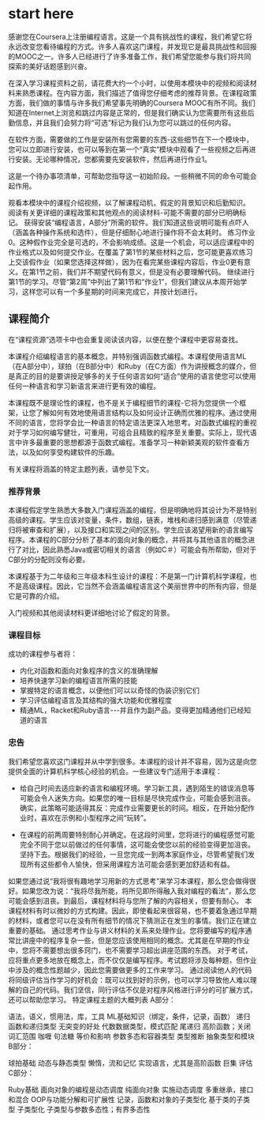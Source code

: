 # start here

感谢您在Coursera上注册编程语言。这是一个具有挑战性的课程，我们希望它将永远改变您看待编程的方式。许多人喜欢这门课程，并发现它是最具挑战性和回报的MOOC之一。许多人已经进行了许多准备工作，我们希望您能参与我们将共同探索的美好话题感到兴奋。

在深入学习课程资料之前，请花费大约一个小时，以使用本模块中的视频和阅读材料来熟悉课程。在内容方面，我们描述了值得您仔细考虑的推荐背景。在课程政策方面，我们做的事情与许多我们希望事先明确的Coursera MOOC有所不同。我们知道在Internet上浏览和跳过内容是正常的，但是我们确实认为您需要所有这些后勤信息，并且我们会努力将“可选”标记为我们认为您可以跳过的任何内容。

在软件方面，需要做的工作是安装所有您需要的东西-这些细节在下一个模块中，您可以立即进行安装，也可以等到在第一个“真实”模块中观看了一些视频之后再进行安装。无论哪种情况，您都需要先安装软件，然后再进行作业1。

这是一个待办事项清单，可帮助您指导这一初始阶段。一些稍微不同的命令可能会起作用。

观看本模块中的课程介绍视频，以了解课程动机，假定的背景知识和后勤知识。
阅读有关更详细的课程政策和其他观点的阅读材料-可能不需要的部分已明确标记。
获得安装“编程语言，A部分”所需的软件。我们知道这些说明可能有点吓人（涵盖各种操作系统和选件），但是仔细耐心地进行操作将不会太耗时。
练习作业0。这种假作业完全是可选的，不会影响成绩。这是一个机会，可以适应课程中的作业格式以及如何提交作业。在覆盖了第1节的某些材料之后，您可能更喜欢练习上交该假作业（如果您选择这样做），因为在看完某些课程内容后，作业0更有意义。在第1节之前，我们并不期望代码有意义，但是没有必要理解代码。
继续进行第1节的学习。尽管“第2周”中列出了第1节和“作业1”，但我们建议从本周开始学习，这样您可以有一个多星期的时间来完成它，并按计划进行。

## 课程简介

在“课程资源”选项卡中也会重复阅读该内容，以便在整个课程中更容易查找。

本课程介绍编程语言的基本概念，并特别强调函数式编程。本课程使用语言ML（在A部分中），球拍（在B部分中）和Ruby（在C方面）作为讲授概念的媒介，但是真正的目的是要讲授足够多的关于任何语言如何“适合”使用的语言使您可以使用任何一种语言和学习新语言来进行更有效的编程。

本课程既不是理论性的课程，也不是关于编程细节的课程-它将为您提供一个框架，让您了解如何有效地使用语言结构以及如何设计正确而优雅的程序。通过使用不同的语言，您将学会比一种语言的特定语法更深入地思考。对函数式编程的重视对于学习如何编写健壮，可重用，可组合且精致的程序至关重要。实际上，现代语言中许多最重要的思想都源于函数式编程。准备学习一种新颖美观的软件查看方法，以及如何享受构建软件的乐趣。

有关课程将涵盖的特定主题列表，请参见下文。

### 推荐背景

本课程假定学生熟悉大多数入门课程涵盖的编程，但是明确地将其设计为不是特别高级的课程。学生应该对变量，条件，数组，链表，堆栈和递归感到满意（尽管递归将被审查和扩展），以及接口和实现之间的区别。学生应该渴望用新的语言编写程序。本课程的C部分分析了基本的面向对象的概念，并将其与其他语言的概念进行了对比，因此熟悉Java或密切相关的语言（例如C＃）可能会有所帮助，但对于C部分的分配则没有必要。

本课程基于为二年级和三年级本科生设计的课程：不是第一门计算机科学课程，也不是高级课程。因此，它当然不会涵盖编程语言这个美丽世界中的所有内容，但是它是可靠的介绍。

入门视频和其他阅读材料更详细地讨论了假定的背景。

### 课程目标

成功的课程参与者将：

- 内化对函数和面向对象程序的含义的准确理解
- 培养快速学习新的编程语言所需的技能
- 掌握特定的语言概念，以便他们可以以奇怪的伪装识别它们
- 学习评估编程语言及其结构的强大功能和优雅程度
- 精通ML，Racket和Ruby语言---并且作为副产品，变得更加精通他们已经知道的语言

### 忠告

我们希望您喜欢这门课程并从中学到很多。本课程的设计并不容易，因为这是向您提供全面的计算机科学核心经验的机会。一些建议专门适用于本课程：

- 给自己时间去适应新的语言和编程环境。学习新工具，遇到陌生的错误消息等可能会令人迷失方向。如果您的唯一目标是尽快完成作业，可能会感到沮丧。确实，此策略可能适得其反：完成作业需要更长的时间。相反，在开始分配作业时，喜欢在示例和小型程序之间“玩转”。  
  
- 在课程的前两周要特别耐心并确定。在这段时间里，您将进行的编程感觉可能完全不同于您以前做过的任何事情，这可能会使您以前的经验变得更加沮丧。坚持下去。根据我们的经验，一旦您完成一到两本家庭作业，尽管希望我们发现所有这些都令人愉快，但采用课程方法可能会感到更加舒适和有益。
  
如果您通过说“我将很有趣地学习用新的方式思考”来学习本课程，那么您会做得很好。如果您改为说：“我将尽我所能，将所见即所得融入我对编程的看法”，那么您可能会感到沮丧。到最后，课程材料将与您所了解的内容相关，但要有耐心。
本课程材料有时以微妙的方式构建。因此，即使看起来很容易，也不要着急通过早期的材料，或者您可以在没有所有细节的情况下猜测正在发生的事情。我们正在建立重要的基础。
通过思考作业与讲义材料的关系来处理作业。您将要编写的程序通常比讲座中的程序复杂一些，但是您应该使用相同的概念。尤其是在早期的作业中，您将不需要想出很多窍门，也不需要学习超出讲座范围的东西。
对于考试，应将重点更多地放在概念上，而不仅仅是编写程序。考试题将涉及每种题，但作业中涉及的概念性题越少，因此您需要做更多的工作来学习。
通过阅读他人的代码将同级评估当作学习的好机会：既可以找到好的示例，也可以学习导致他人难以理解的自己的代码。我们坚信，同行评估不仅是对程序风格进行评分的可扩展方式，还可以帮助您学习。
特定课程主题的大概列表
A部分：

语法，语义，惯用法，库，工具
ML基础知识（绑定，条件，记录，函数）
递归函数和递归类型
无突变的好处
代数数据类型，模式匹配
尾递归
高阶函数；关闭
词汇范围
咖喱
句法糖
等价和影响
参数多态和容器类型
类型推断
抽象类型和模块
B部分：

球拍基础
动态与静态类型
懒惰，流和记忆
实现语言，尤其是高阶函数
巨集
评估
C部分：

Ruby基础
面向对象的编程是动态调度
纯面向对象
实施动态调度
多重继承，接口和混合
OOP与功能分解和可扩展性
记录，函数和对象的子类型化
基于类的子类型
子类型化
子类型与参数多态性；有界多态性
